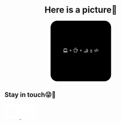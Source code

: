 <div align="center">
  <h1>
  Here is a picture🙏
  </h1>
  <img src = "gambar3.png" alt="Gambar" height = "200" width = "200"/>
</div>
<div>
  <h2>Stay in touch😜🤙</h2>
  <a href="https://instagram.com/bramahimm">
  <img src = "instagramIcon2.jpg" alt="Gambar" height = "50" width = "50"/>
  </a>
  <a href="https://linkedin.com/in/bramahimsa28"> 
  <img src = "inIcon2.jpg" alt="Gambar" height = "50" width = "50"/>
  </a>
</div>
